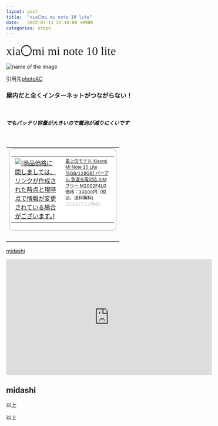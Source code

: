 ```yaml
---
layout: post
title:  "xia〇mi mi note 10 lite"
date:   2022-07-11 22:10:00 +0900
categories: stepn
---
```



<font size="6" face="ＭＳ ゴシック">xia〇mi mi note 10 lite</font>

![name of the image](https://se8move.github.io/blog/img/24007796_s.jpg)

引用先[photoAC](https://www.photo-ac.com/main/search?q=%E3%82%B9%E3%83%9E%E3%83%BC%E3%83%88%E3%83%95%E3%82%A9%E3%83%B3&srt=dlrank&qt=&pp=70&p=1&pt=B)



<h3>屋内だと全くインターネットがつながらない！</h3><br>

<h5>でもバッテリ容量が大きいので電池が減りにくいです</h5><br>

<table border="0" cellpadding="0" cellspacing="0"><tr><td><div style="border:1px solid #95a5a6;border-radius:.75rem;background-color:#FFFFFF;width:280px;margin:0px;padding:5px;text-align:center;overflow:hidden;"><table><tr><td style="width:128px"><a href="https://hb.afl.rakuten.co.jp/ichiba/2981de98.a65a8531.2981de99.451f89f5/?pc=https%3A%2F%2Fitem.rakuten.co.jp%2Fcomoknot%2Fm2002f4lg-pp%2F&link_type=picttext&ut=eyJwYWdlIjoiaXRlbSIsInR5cGUiOiJwaWN0dGV4dCIsInNpemUiOiIxMjh4MTI4IiwibmFtIjoxLCJuYW1wIjoicmlnaHQiLCJjb20iOjEsImNvbXAiOiJkb3duIiwicHJpY2UiOjEsImJvciI6MSwiY29sIjoxLCJiYnRuIjoxLCJwcm9kIjowLCJhbXAiOmZhbHNlfQ%3D%3D" target="_blank" rel="nofollow sponsored noopener" style="word-wrap:break-word;"  ><img src="https://hbb.afl.rakuten.co.jp/hgb/2981de98.a65a8531.2981de99.451f89f5/?me_id=1397583&item_id=10000071&pc=https%3A%2F%2Fthumbnail.image.rakuten.co.jp%2F%400_mall%2Fcomoknot%2Fcabinet%2Fitem%2Fcomoknot%2Fimgrc0106196813.jpg%3F_ex%3D128x128&s=128x128&t=picttext" border="0" style="margin:2px" alt="[商品価格に関しましては、リンクが作成された時点と現時点で情報が変更されている場合がございます。]" title="[商品価格に関しましては、リンクが作成された時点と現時点で情報が変更されている場合がございます。]"></a></td><td style="vertical-align:top;width:136px;"><p style="font-size:12px;line-height:1.4em;text-align:left;margin:0px;padding:2px 6px;word-wrap:break-word"><a href="https://hb.afl.rakuten.co.jp/ichiba/2981de98.a65a8531.2981de99.451f89f5/?pc=https%3A%2F%2Fitem.rakuten.co.jp%2Fcomoknot%2Fm2002f4lg-pp%2F&link_type=picttext&ut=eyJwYWdlIjoiaXRlbSIsInR5cGUiOiJwaWN0dGV4dCIsInNpemUiOiIxMjh4MTI4IiwibmFtIjoxLCJuYW1wIjoicmlnaHQiLCJjb20iOjEsImNvbXAiOiJkb3duIiwicHJpY2UiOjEsImJvciI6MSwiY29sIjoxLCJiYnRuIjoxLCJwcm9kIjowLCJhbXAiOmZhbHNlfQ%3D%3D" target="_blank" rel="nofollow sponsored noopener" style="word-wrap:break-word;"  >最上位モデル Xiaomi Mi Note 10 Lite [6GB/128GB] パープル 急速充電対応 SIMフリー M2002F4LG</a><br><span >価格：39800円（税込、送料無料)</span> <span style="color:#BBB">(2022/7/11時点)</span></p></td></tr></table></div><br><p style="color:#000000;font-size:12px;line-height:1.4em;margin:5px;word-wrap:break-word"></p></td></tr></table>

[midashi](#midashi)

<iframe width="560" height="315" src="https://www.youtube.com/embed/mMewcwMAly4" title="YouTube video player" frameborder="0" allow="accelerometer; autoplay; clipboard-write; encrypted-media; gyroscope; picture-in-picture" allowfullscreen></iframe>


<a id="midashi"></a>
## midashi

以上

以上  


